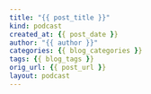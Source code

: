 ```yaml
---
title: "{{ post_title }}"
kind: podcast
created_at: {{ post_date }}
author: "{{ author }}"
categories: {{ blog_categories }}
tags: {{ blog_tags }}
orig_url: {{ post_url }}
layout: podcast
---
```

